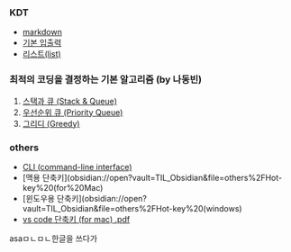 
### KDT
- [markdown](obsidian://open?vault=TIL_Obsidian&file=KDT%2Fmarkdown%2F00.%20markdown%20(%EB%A7%88%ED%81%AC%EB%8B%A4%EC%9A%B4)%20%2B)
- [기본 입출력](obsidian://open?vault=TIL_Obsidian&file=KDT%2F02.%20basic_IO)
- [리스트(list)](obsidian://open?vault=TIL_Obsidian&file=KDT%2F04.%20%EB%A6%AC%EC%8A%A4%ED%8A%B8%20(List))

### 최적의 코딩을 결정하는 기본 알고리즘 (by 나동빈)
01. [스택과 큐 (Stack & Queue)](obsidian://open?vault=TIL_Obsidian&file=Algorithm%20(theory)%2F01.%20Stack%20%26%20Que%2F01.%20%EA%B0%80%EC%9E%A5%20%EA%B8%B0%EB%B3%B8%EC%9D%B4%20%EB%90%98%EB%8A%94%20%EC%9E%90%EB%A3%8C%EA%B5%AC%EC%A1%B0%20-%20%EC%8A%A4%ED%83%9D%EA%B3%BC%20%ED%81%90)
02. [우선순위 큐 (Priority Queue)](obsidian://open?vault=TIL_Obsidian&file=Algorithm%20(theory)%2F01.%20Stack%20%26%20Que%2F01.%20%EA%B0%80%EC%9E%A5%20%EA%B8%B0%EB%B3%B8%EC%9D%B4%20%EB%90%98%EB%8A%94%20%EC%9E%90%EB%A3%8C%EA%B5%AC%EC%A1%B0%20-%20%EC%8A%A4%ED%83%9D%EA%B3%BC%20%ED%81%90)
23. [그리디 (Greedy)](obsidian://open?vault=TIL_Obsidian&file=Algorithm%20(theory)%2F23.%20Greedy%2F23.%20%EA%B7%B8%EB%A6%AC%EB%94%94%20-%20%ED%98%84%EC%9E%AC%20%EC%83%81%ED%99%A9%EC%97%90%EC%84%9C%20%EA%B0%80%EC%9E%A5%20%EC%A2%8B%EC%95%84%20%EB%B3%B4%EC%9D%B4%EB%8A%94%20%EA%B2%83%EB%A7%8C%20%EA%B3%A0%EB%A5%B4%EB%8A%94%20%EB%B0%A9%EB%B2%95) 

### others
- [CLI (command-line interface)](obsidian://open?vault=TIL_Obsidian&file=others%2FCLI)
- [맥용 단축키](obsidian://open?vault=TIL_Obsidian&file=others%2FHot-key%20(for%20Mac)
- [윈도우용 단축키](obsidian://open?vault=TIL_Obsidian&file=others%2FHot-key%20(windows)
- [vs code 단축키 (for mac) .pdf](obsidian://open?vault=TIL_Obsidian&file=others%2Fvscode_shortcuts_(mac).pdf)


asaㅁㄴㅁㄴ한글을 쓰다가 